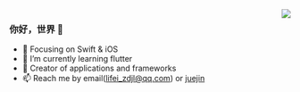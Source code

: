 <img align="right" src="https://github-readme-stats.vercel.app/api?username=muzipiao&show_icons=true&icon_color=CE1D2D&text_color=718096&bg_color=00000000&hide_title=true&hide_border=true" />

### 你好，世界 👋

- 📙 Focusing on Swift & iOS
- 🌱 I’m currently learning flutter
- 🔨 Creator of applications and frameworks
- 📫 Reach me by email(lifei_zdjl@qq.com) or [juejin](https://juejin.cn/user/1978776661001336/posts)
